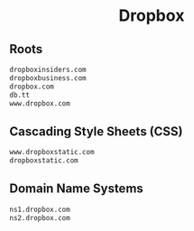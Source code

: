 


<h1 align="center">Dropbox</h1>  


## Roots


```html
dropboxinsiders.com
dropboxbusiness.com
dropbox.com
db.tt
www.dropbox.com
```  


## Cascading Style Sheets (CSS)


```html
www.dropboxstatic.com
dropboxstatic.com
```  


## Domain Name Systems


```html
ns1.dropbox.com
ns2.dropbox.com
```  

<br>

